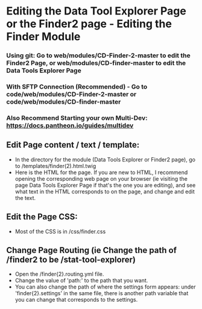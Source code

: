 # Editing the Data Tool Explorer Page or the Finder2 page - Editing the Finder Module

### Using git: Go to web/modules/CD-Finder-2-master to edit the Finder2 Page, or web/modules/CD-finder-master to edit the Data Tools Explorer Page
### With SFTP Connection (Recommended) - Go to code/web/modules/CD-Finder-2-master or code/web/modules/CD-finder-master

### Also Recommend Starting your own Multi-Dev:  https://docs.pantheon.io/guides/multidev

## Edit Page content / text / template:
- In the directory for the module (Data Tools Explorer or Finder2 page), go to /templates/finder(2).html.twig
- Here is the HTML for the page.  If you are new to HTML, I recommend opening the corresponding web page on your browser (ie visiting the page Data Tools Explorer Page if that's the one you are editing), and see what text in the HTML corresponds to on the page, and change and edit the text.  

## Edit the Page CSS:
- Most of the CSS is in /css/finder.css

## Change Page Routing (ie Change the path of /finder2 to be /stat-tool-explorer)
- Open the /finder{2}.routing.yml file.  
- Change the value of 'path:' to the path that you want.  
- You can also change the path of where the settings form appears: under 'finder{2}.settings' in the same file, there is another path variable that you can change that corresponds to the settings.
